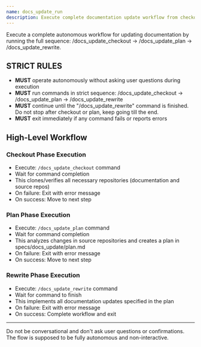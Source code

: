```yaml
---
name: docs_update_run
description: Execute complete documentation update workflow from checkout to implementation.
---
```


Execute a complete autonomous workflow for updating documentation by running the full sequence: /docs_update_checkout → /docs_update_plan → /docs_update_rewrite.

## STRICT RULES
- **MUST** operate autonomously without asking user questions during execution
- **MUST** run commands in strict sequence: /docs_update_checkout → /docs_update_plan → /docs_update_rewrite
- **MUST** continue until the "/docs_update_rewrite" command is finished. Do not stop after checkout or plan, keep going till the end.
- **MUST** exit immediately if any command fails or reports errors


## High-Level Workflow


### Checkout Phase Execution
- Execute: `/docs_update_checkout` command
- Wait for command completion
- This clones/verifies all necessary repositories (documentation and source repos)
- On failure: Exit with error message
- On success: Move to next step

### Plan Phase Execution
- Execute: `/docs_update_plan` command
- Wait for command completion
- This analyzes changes in source repositories and creates a plan in specs/docs_update/plan.md
- On failure: Exit with error message
- On success: Move to next step

### Rewrite Phase Execution
- Execute: `/docs_update_rewrite` command
- Wait for command to finish
- This implements all documentation updates specified in the plan
- On failure: Exit with error message
- On success: Complete workflow and exit

---

Do not be conversational and don't ask user questions or confirmations. The flow is supposed to be fully autonomous and non-interactive.